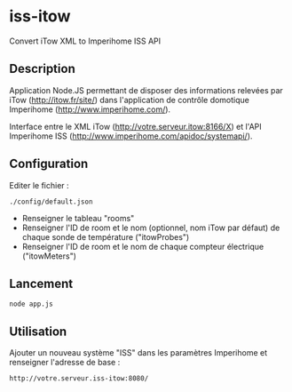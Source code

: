 # iss-itow
Convert iTow XML to Imperihome ISS API


## Description
Application Node.JS permettant de disposer des informations relevées par iTow (http://itow.fr/site/) dans l'application de contrôle domotique Imperihome (http://www.imperihome.com/).

Interface entre le XML iTow (http://votre.serveur.itow:8166/X) et l'API Imperihome ISS (http://www.imperihome.com/apidoc/systemapi/).

## Configuration
Editer le fichier :
```
./config/default.json
```

* Renseigner le tableau "rooms"
* Renseigner l'ID de room et le nom (optionnel, nom iTow par défaut) de chaque sonde de température ("itowProbes")
* Renseigner l'ID de room et le nom de chaque compteur électrique ("itowMeters")

## Lancement
```
node app.js
```

## Utilisation
Ajouter un nouveau système "ISS" dans les paramètres Imperihome et renseigner l'adresse de base : 
```
http://votre.serveur.iss-itow:8080/
```
